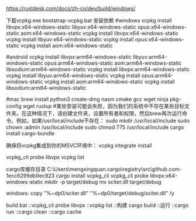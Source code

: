 https://rustdesk.com/docs/zh-cn/dev/build/windows/

下载vcpkg.exe
bootstrap-vcpkg.bat
安装依赖
#windows
vcpkg install libvpx:x64-windows-static libyuv:x64-windows-static opus:x64-windows-static aom:x64-windows-static
vcpkg install libvpx:x64-windows-static
vcpkg install libyuv:x64-windows-static
vcpkg install opus:x64-windows-static
vcpkg install aom:x64-windows-static

#android
vcpkg install libvpx:arm64-windows-static libyuv:arm64-windows-static opus:arm64-windows-static aom:arm64-windows-static libsodium:arm64-windows-static
vcpkg install libvpx:arm64-windows-static
vcpkg install libyuv:arm64-windows-static
vcpkg install opus:arm64-windows-static
vcpkg install aom:arm64-windows-static
vcpkg install libsodium:arm64-windows-static

#mac
brew install python3 create-dmg nasm cmake gcc wget ninja pkg-config wget rustup
#某些安装可能会失败，因为我们的系统中不存在某些目标文件夹。在这种情况下，请创建文件夹，设置所有者和权限，然后brew再次运行命令。例如，如果/usr/local/include不存在：
sudo mkdir /usr/local/include
sudo chown <username>:admin /usr/local/include
sudo chmod 775 /usr/local/include
cargo install cargo-bundle

确保将vcpkg集成到你的MSVC环境中：
vcpkg integrate install

vcpkg_cli probe libvpx
vcpkg list




cargo库缓存目录
C:\Users\mengxingquan\.cargo\registry\src\github.com-1ecc6299db9ec823
cargo install vcpkg_cli
vcpkg_cli probe libvpx:x64-windows-static
mkdir -p target/debug
mv sciter.dll target/debug

windows:
copy "%~dp0/sciter.dll" "%~dp0/target/debug/sciter.dll" /y

build.bat
::vcpkg_cli probe libvpx
::vcpkg list
::构建
cargo build
::运行
::cargo run
::cargo clean
::cargo cache


